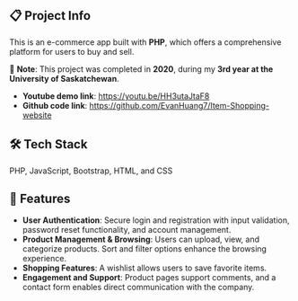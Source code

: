 ## 📋 Project Info

This is an e-commerce app built with **PHP**, which offers a comprehensive platform for users to buy and sell.

📌 **Note**: This project was completed in **2020**, during my **3rd year at the University of Saskatchewan**.

- **Youtube demo link**: https://youtu.be/HH3utaJtaF8
- **Github code link**: https://github.com/EvanHuang7/Item-Shopping-website

## 🛠️ Tech Stack

PHP, JavaScript, Bootstrap, HTML, and CSS

## 🚀 Features

- **User Authentication**: Secure login and registration with input validation, password reset functionality, and account management.
- **Product Management & Browsing**: Users can upload, view, and categorize products. Sort and filter options enhance the browsing experience.
- **Shopping Features**: A wishlist allows users to save favorite items.
- **Engagement and Support**: Product pages support comments, and a contact form enables direct communication with the company.



